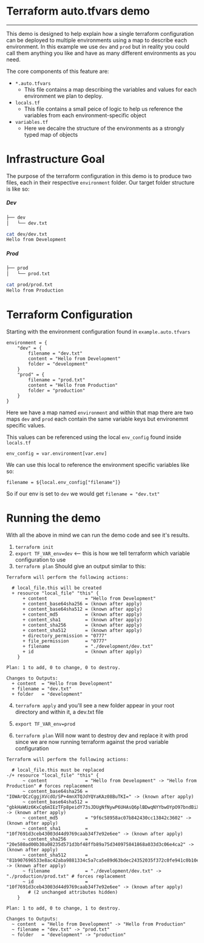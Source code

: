 # Terraform auto.tfvars demo
---


This demo is designed to help explain how a single terraform configuration can be deployed to multiple environments using a map to describe each environment. In this example we use `dev` and `prod` but in reality you could call them anything you like and have as many different environments as you need.


The core components of this feature are: 
- `*.auto.tfvars`
  - This file contains a map describing the variables and values for each environment we plan to deploy.
- `locals.tf`
  - This file contains a small peice of logic to help us reference the variables from each environment-specific object
- `variables.tf`
  - Here we decalre the structure of the environments as a strongly typed map of objects


# Infrastructure Goal

The purpose of the terraform configuration in this demo is to produce two files, each in their respective `environment` folder. Our target folder structure is like so: 

##### Dev
```sh
├── dev
│   └── dev.txt
```
```sh
cat dev/dev.txt
Hello from Development
```

##### Prod
```sh
├── prod
│   └── prod.txt
```
```sh
cat prod/prod.txt
Hello from Production
```


# Terraform Configuration

Starting with the environment configuration found in `example.auto.tfvars`

```hcl
environment = {
    "dev" = {
        filename = "dev.txt"
        content = "Hello from Development"
        folder = "development"
    }
    "prod" = {
        filename = "prod.txt"
        content = "Hello from Production"
        folder = "production"
    }
}
```

Here we have a map named `environment` and within that map there are two maps `dev` and `prod` each contain the same variable keys but environemnt specific values.

This values can be referenced using the local `env_config` found inside `locals.tf`

```hcl
env_config = var.environment[var.env]
```

We can use this local to reference the environment specific variables like so: 

```hcl
filename = ${local.env_config["filename"]}
```

So if our env is set to `dev` we would get `filename = "dev.txt"`


# Running the demo

With all the above in mind we can run the demo code and see it's results.

1. `terraform init`
2. `export TF_VAR_env=dev`  <-- this is how we tell terraform which variable configuration to use
3. `terraform plan` Should give an output similar to this:

```hcl
Terraform will perform the following actions:

  # local_file.this will be created
  + resource "local_file" "this" {
      + content              = "Hello from Development"
      + content_base64sha256 = (known after apply)
      + content_base64sha512 = (known after apply)
      + content_md5          = (known after apply)
      + content_sha1         = (known after apply)
      + content_sha256       = (known after apply)
      + content_sha512       = (known after apply)
      + directory_permission = "0777"
      + file_permission      = "0777"
      + filename             = "./development/dev.txt"
      + id                   = (known after apply)
    }

Plan: 1 to add, 0 to change, 0 to destroy.

Changes to Outputs:
  + content  = "Hello from Development"
  + filename = "dev.txt"
  + folder   = "development"
```

4. `terraform apply` and you'll see a new folder appear in your root directory and within it, a dev.txt file

5. `export TF_VAR_env=prod`
6. `terraform plan` Will now want to destroy dev and replace it with prod since we are now running terraform against the prod variable configuration

```hcl
Terraform will perform the following actions:

  # local_file.this must be replaced
-/+ resource "local_file" "this" {
      ~ content              = "Hello from Development" -> "Hello from Production" # forces replacement
      ~ content_base64sha256 = "IOWArQCzCggjXVcdO/SP+4mnXTQJdYQYaKAz08BuTKI=" -> (known after apply)
      ~ content_base64sha512 = "gbkHaWUz6KxCq6mIEzTFp8peidY73sJDUgNfNywP6UHAsQ6plBDwqNYYbwOYpO97bndBiXFUXQiWe5u57+gM+g==" -> (known after apply)
      ~ content_md5          = "9f6c58958ac07b842430cc13842c3602" -> (known after apply)
      ~ content_sha1         = "10f7691d3ceb43003d44d9769caab34f7e92e6ee" -> (known after apply)
      ~ content_sha256       = "20e580ad00b30a08235d571d3bf48ffb89a75d340975841868a033d3c06e4ca2" -> (known after apply)
      ~ content_sha512       = "81b907696533e8ac42aba9881334c5a7ca5e89d63bdec24352035f372c0fe941c0b10ea99410f0a8d6186f0398a4ef7b6e77418971545d08967b9bb9efe80cfa" -> (known after apply)
      ~ filename             = "./development/dev.txt" -> "./production/prod.txt" # forces replacement
      ~ id                   = "10f7691d3ceb43003d44d9769caab34f7e92e6ee" -> (known after apply)
        # (2 unchanged attributes hidden)
    }

Plan: 1 to add, 0 to change, 1 to destroy.

Changes to Outputs:
  ~ content  = "Hello from Development" -> "Hello from Production"
  ~ filename = "dev.txt" -> "prod.txt"
  ~ folder   = "development" -> "production"
```